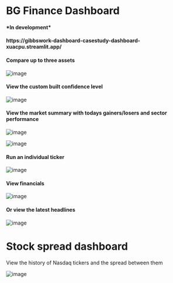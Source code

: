 <h1> BG Finance Dashboard </h1>


<h4> *In development* </h4>
<h4> https://gibbswork-dashboard-casestudy-dashboard-xuacpu.streamlit.app/ </h4>
<h4>Compare up to three assets </h4>

![image](https://user-images.githubusercontent.com/111964501/186374037-b2ddb642-aa65-43c5-ac96-ae4d9c8ec383.png)

<h4>View the custom built confidence level </h4>

![image](https://user-images.githubusercontent.com/111964501/186374231-96e43780-630a-4d6d-bfd1-550a97144ab0.png)

<h4>View the market summary with todays gainers/losers and sector performance</h4>

![image](https://user-images.githubusercontent.com/111964501/186374718-0f802d3f-ec08-473f-98ec-858cb1a9cd18.png)

![image](https://user-images.githubusercontent.com/111964501/186374948-1d557e02-9d01-47cd-9fa8-56d8c75d7533.png)

<h4>Run an individual ticker</h4>

![image](https://user-images.githubusercontent.com/111964501/186372335-b9be65af-ab80-4b10-83f0-bba2bef75c49.png)

<h4>View financials</h4>

![image](https://user-images.githubusercontent.com/111964501/186373506-4f75a1de-ce58-4c32-80f7-c5346cec703e.png)

<h4>Or view the latest headlines</h4>

![image](https://user-images.githubusercontent.com/111964501/186374478-b0b77b7f-981f-4280-8e77-e6ffaeee1efb.png)



<h1> Stock spread dashboard </h1>

View the history of Nasdaq tickers and the spread between them

![image](https://user-images.githubusercontent.com/111964501/186370722-17118cdc-fe4b-4cdb-9fa4-464ffbd76066.png)
